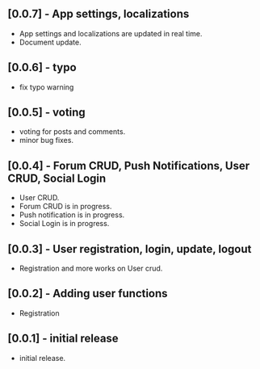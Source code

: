 ## [0.0.7] - App settings, localizations

- App settings and localizations are updated in real time.
- Document update.

## [0.0.6] - typo

- fix typo warning

## [0.0.5] - voting

- voting for posts and comments.
- minor bug fixes.

## [0.0.4] - Forum CRUD, Push Notifications, User CRUD, Social Login

- User CRUD.
- Forum CRUD is in progress.
- Push notification is in progress.
- Social Login is in progress.

## [0.0.3] - User registration, login, update, logout

- Registration and more works on User crud.

## [0.0.2] - Adding user functions

- Registration

## [0.0.1] - initial release

- initial release.

